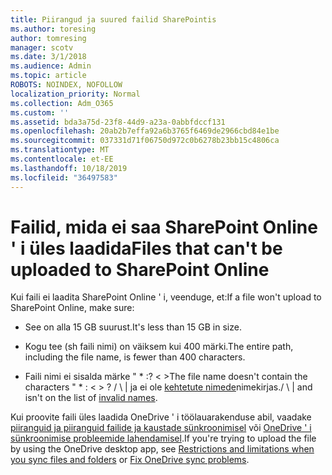 ```yaml
---
title: Piirangud ja suured failid SharePointis
ms.author: toresing
author: tomresing
manager: scotv
ms.date: 3/1/2018
ms.audience: Admin
ms.topic: article
ROBOTS: NOINDEX, NOFOLLOW
localization_priority: Normal
ms.collection: Adm_O365
ms.custom: ''
ms.assetid: bda3a75d-23f8-44d9-a23a-0abbfdccf131
ms.openlocfilehash: 20ab2b7effa92a6b3765f6469de2966cbd84e1be
ms.sourcegitcommit: 037331d71f06750d972c0b6278b23bb15c4806ca
ms.translationtype: MT
ms.contentlocale: et-EE
ms.lasthandoff: 10/18/2019
ms.locfileid: "36497583"
---
```

# <a name="files-that-cant-be-uploaded-to-sharepoint-online"></a><span data-ttu-id="9c5f8-102">Failid, mida ei saa SharePoint Online ' i üles laadida</span><span class="sxs-lookup"><span data-stu-id="9c5f8-102">Files that can't be uploaded to SharePoint Online</span></span>

<span data-ttu-id="9c5f8-103">Kui faili ei laadita SharePoint Online ' i, veenduge, et:</span><span class="sxs-lookup"><span data-stu-id="9c5f8-103">If a file won't upload to SharePoint Online, make sure:</span></span>
  
- <span data-ttu-id="9c5f8-104">See on alla 15 GB suurust.</span><span class="sxs-lookup"><span data-stu-id="9c5f8-104">It's less than 15 GB in size.</span></span>
    
- <span data-ttu-id="9c5f8-105">Kogu tee (sh faili nimi) on väiksem kui 400 märki.</span><span class="sxs-lookup"><span data-stu-id="9c5f8-105">The entire path, including the file name, is fewer than 400 characters.</span></span>
    
- <span data-ttu-id="9c5f8-106">Faili nimi ei sisalda märke " \* :? \< \></span><span class="sxs-lookup"><span data-stu-id="9c5f8-106">The file name doesn't contain the characters " \* : \< \> ?</span></span> <span data-ttu-id="9c5f8-107">/ \ | ja ei ole [kehtetute nimede](https://go.microsoft.com/fwlink/?linkid=866430)nimekirjas.</span><span class="sxs-lookup"><span data-stu-id="9c5f8-107">/ \ | and isn't on the list of [invalid names](https://go.microsoft.com/fwlink/?linkid=866430).</span></span>
    
<span data-ttu-id="9c5f8-108">Kui proovite faili üles laadida OneDrive ' i töölauarakenduse abil, vaadake [piiranguid ja piiranguid failide ja kaustade sünkroonimisel](http://go.microsoft.com/fwlink/p/?LinkID=717734) või [OneDrive ' i sünkroonimise probleemide lahendamisel](https://go.microsoft.com/fwlink/?linkid=866431).</span><span class="sxs-lookup"><span data-stu-id="9c5f8-108">If you're trying to upload the file by using the OneDrive desktop app, see [Restrictions and limitations when you sync files and folders](http://go.microsoft.com/fwlink/p/?LinkID=717734) or [Fix OneDrive sync problems](https://go.microsoft.com/fwlink/?linkid=866431).</span></span>
  

